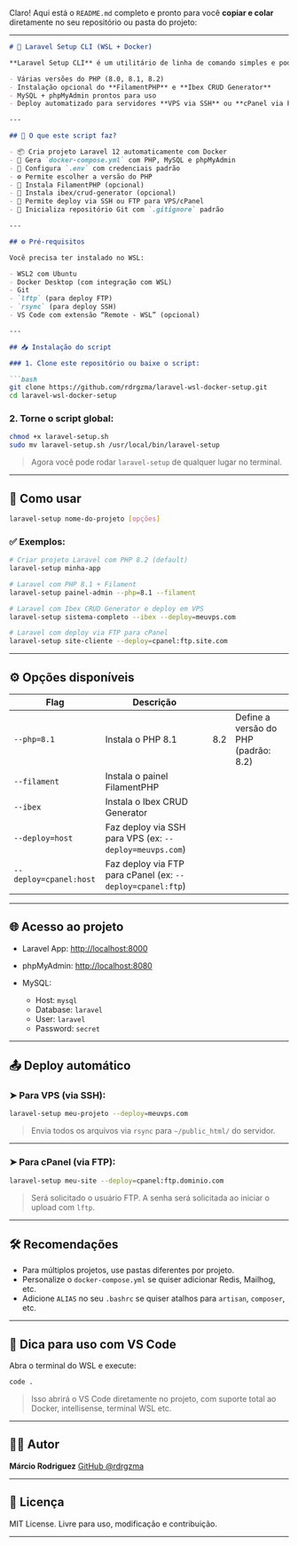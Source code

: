 Claro! Aqui está o `README.md` completo e pronto para você **copiar e colar** diretamente no seu repositório ou pasta do projeto:

---

````markdown
# 🚀 Laravel Setup CLI (WSL + Docker)

**Laravel Setup CLI** é um utilitário de linha de comando simples e poderoso para criar ambientes Laravel 12 com Docker no **WSL2 (Ubuntu)**, com suporte a:

- Várias versões do PHP (8.0, 8.1, 8.2)
- Instalação opcional do **FilamentPHP** e **Ibex CRUD Generator**
- MySQL + phpMyAdmin prontos para uso
- Deploy automatizado para servidores **VPS via SSH** ou **cPanel via FTP**

---

## 🧰 O que este script faz?

- 📦 Cria projeto Laravel 12 automaticamente com Docker
- 🐳 Gera `docker-compose.yml` com PHP, MySQL e phpMyAdmin
- 🔐 Configura `.env` com credenciais padrão
- ⚙️ Permite escolher a versão do PHP
- 🎨 Instala FilamentPHP (opcional)
- 🔧 Instala ibex/crud-generator (opcional)
- 🚀 Permite deploy via SSH ou FTP para VPS/cPanel
- 🧪 Inicializa repositório Git com `.gitignore` padrão

---

## ⚙️ Pré-requisitos

Você precisa ter instalado no WSL:

- WSL2 com Ubuntu
- Docker Desktop (com integração com WSL)
- Git
- `lftp` (para deploy FTP)
- `rsync` (para deploy SSH)
- VS Code com extensão “Remote - WSL” (opcional)

---

## 📥 Instalação do script

### 1. Clone este repositório ou baixe o script:

```bash
git clone https://github.com/rdrgzma/laravel-wsl-docker-setup.git
cd laravel-wsl-docker-setup
````

### 2. Torne o script global:

```bash
chmod +x laravel-setup.sh
sudo mv laravel-setup.sh /usr/local/bin/laravel-setup
```

> Agora você pode rodar `laravel-setup` de qualquer lugar no terminal.

---

## 🚀 Como usar

```bash
laravel-setup nome-do-projeto [opções]
```

### ✅ Exemplos:

```bash
# Criar projeto Laravel com PHP 8.2 (default)
laravel-setup minha-app

# Laravel com PHP 8.1 + Filament
laravel-setup painel-admin --php=8.1 --filament

# Laravel com Ibex CRUD Generator e deploy em VPS
laravel-setup sistema-completo --ibex --deploy=meuvps.com

# Laravel com deploy via FTP para cPanel
laravel-setup site-cliente --deploy=cpanel:ftp.site.com
```

---

## ⚙️ Opções disponíveis

| Flag                   | Descrição                                                  |       |                                      |
| ---------------------- | ---------------------------------------------------------- | ----- | ------------------------------------ |
| `--php=8.1`            | Instala o PHP 8.1                                                        | 8.2 | Define a versão do PHP (padrão: 8.2) |
| `--filament`           | Instala o painel FilamentPHP                               |       |                                      |
| `--ibex`               | Instala o Ibex CRUD Generator                              |       |                                      |
| `--deploy=host`        | Faz deploy via SSH para VPS (ex: `--deploy=meuvps.com`)    |       |                                      |
| `--deploy=cpanel:host` | Faz deploy via FTP para cPanel (ex: `--deploy=cpanel:ftp`) |       |                                      |

---

## 🌐 Acesso ao projeto

* Laravel App: [http://localhost:8000](http://localhost:8000)
* phpMyAdmin: [http://localhost:8080](http://localhost:8080)
* MySQL:

  * Host: `mysql`
  * Database: `laravel`
  * User: `laravel`
  * Password: `secret`

---

## 📤 Deploy automático

### ➤ Para VPS (via SSH):

```bash
laravel-setup meu-projeto --deploy=meuvps.com
```

> Envia todos os arquivos via `rsync` para `~/public_html/` do servidor.

---

### ➤ Para cPanel (via FTP):

```bash
laravel-setup meu-site --deploy=cpanel:ftp.dominio.com
```

> Será solicitado o usuário FTP. A senha será solicitada ao iniciar o upload com `lftp`.

---

## 🛠 Recomendações

* Para múltiplos projetos, use pastas diferentes por projeto.
* Personalize o `docker-compose.yml` se quiser adicionar Redis, Mailhog, etc.
* Adicione `ALIAS` no seu `.bashrc` se quiser atalhos para `artisan`, `composer`, etc.

---

## 🧠 Dica para uso com VS Code

Abra o terminal do WSL e execute:

```bash
code .
```

> Isso abrirá o VS Code diretamente no projeto, com suporte total ao Docker, intellisense, terminal WSL etc.

---

## 🧑‍💻 Autor

**Márcio Rodriguez**
[GitHub @rdrgzma](https://github.com/rdrgzma)

---

## 🪪 Licença

MIT License. Livre para uso, modificação e contribuição.

---

```


```

